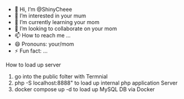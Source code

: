 - 👋 Hi, I’m @ShinyCheee
- 👀 I’m interested in your mum
- 🌱 I’m currently learning your mom
- 💞️ I’m looking to collaborate on your mom
- 📫 How to reach me ...
- 😄 Pronouns: your/mom
- ⚡ Fun fact: ...

How to load up server
1. go into the public folter with Termnial
2. php -S localhost:8888" to load up internal php application Server
3. docker compose up -d to load up MySQL DB via Docker